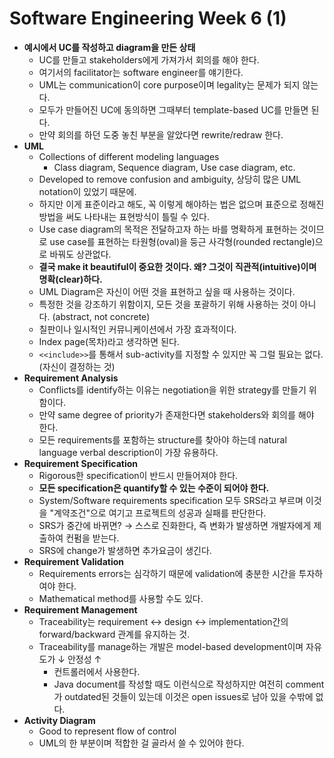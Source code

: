 # Software Engineering Week 6 (1)

* **예시에서 UC를 작성하고 diagram을 만든 상태**
  * UC를 만들고 stakeholders에게 가져가서 회의를 해야 한다.
  * 여기서의 facilitator는 software engineer를 얘기한다.
  * UML는 communication이 core purpose이며 legality는 문제가 되지 않는다.
  * 모두가 만들어진 UC에 동의하면 그때부터 template-based UC를 만들면 된다.
  * 만약 회의를 하던 도중 놓친 부분을 알았다면 rewrite/redraw 한다.
* **UML**
  * Collections of different modeling languages
    * Class diagram, Sequence diagram, Use case diagram, etc.
  * Developed to remove confusion and ambiguity, 상당히 많은 UML notation이 있었기 때문에.
  * 하지만 이게 표준이라고 해도, 꼭 이렇게 해야하는 법은 없으며 표준으로 정해진 방법을 써도 나타내는 표현방식이 틀릴 수 있다.
  * Use case diagram의 목적은 전달하고자 하는 바를 명확하게 표현하는 것이므로 use case를 표현하는 타원형(oval)을 둥근 사각형(rounded rectangle)으로 바꿔도 상관없다.
  * **결국 make it beautiful이 중요한 것이다. 왜? 그것이 직관적(intuitive)이며 명확(clear)하다.**
  * UML Diagram은 자신이 어떤 것을 표현하고 싶을 때 사용하는 것이다.
  * 특정한 것을 강조하기 위함이지, 모든 것을 포괄하기 위해 사용하는 것이 아니다. (abstract, not concrete)
  * 칠판이나 일시적인 커뮤니케이션에서 가장 효과적이다.
  * Index page(목차)라고 생각하면 된다.
  * `<<include>>`를 통해서 sub-activity를 지정할 수 있지만 꼭 그럴 필요는 없다. (자신이 결정하는 것)
* **Requirement Analysis**
  * Conflicts를 identify하는 이유는 negotiation을 위한 strategy를 만들기 위함이다.
  * 만약 same degree of priority가 존재한다면 stakeholders와 회의를 해야 한다.
  * 모든 requirements를 포함하는 structure를 찾아야 하는데 natural language verbal description이 가장 유용하다.
* **Requirement Specification**
  * Rigorous한 specification이 반드시 만들어져야 한다.
  * **모든 specification은 quantify할 수 있는 수준이 되어야 한다.**
  * System/Software requirements specification 모두 SRS라고 부르며 이것을 "계약조건"으로 여기고 프로젝트의 성공과 실패를 판단한다.
  * SRS가 중간에 바뀌면? → 스스로 진화한다, 즉 변화가 발생하면 개발자에게 제출하여 컨펌을 받는다.
  * SRS에 change가 발생하면 추가요금이 생긴다.
* **Requirement Validation**
  * Requirements errors는 심각하기 때문에 validation에 충분한 시간을 투자하여야 한다.
  * Mathematical method를 사용할 수도 있다.
* **Requirement Management**
  * Traceability는 requirement ↔ design ↔ implementation간의 forward/backward 관계를 유지하는 것.
  * Traceability를 manage하는 개발은 model-based development이며 자유도가 ↓ 안정성 ↑
    * 컨트롤러에서 사용한다.
    * Java document를 작성할 때도 이런식으로 작성하지만 여전히 comment가 outdated된 것들이 있는데 이것은 open issues로 남아 있을 수밖에 없다.
* **Activity Diagram**
  * Good to represent flow of control
  * UML의 한 부분이며 적합한 걸 골라서 쓸 수 있어야 한다.